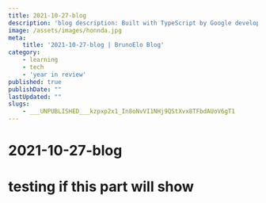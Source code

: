 ```yaml
---
title: 2021-10-27-blog
description: 'blog description: Built with TypeScript by Google developers, Angular is an open-source JavaScript framework designed for building front-end applications.'
image: /assets/images/honnda.jpg
meta:
    title: '2021-10-27-blog | BrunoElo Blog'
category:
    - learning
    - tech
    - 'year in review'
published: true
publishDate: ""
lastUpdated: ""
slugs:
    - ___UNPUBLISHED___kzpxp2x1_In8oNvVI1NHj9QStXvx8TFbdAUoV6gT1
---
```


# 2021-10-27-blog
# testing if this part will show